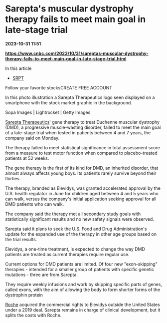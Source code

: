 # Sarepta's muscular dystrophy therapy fails to meet main goal in late-stage trial

**2023-10-31 11:51**

**https://www.cnbc.com/2023/10/31/sareptas-muscular-dystrophy-therapy-fails-to-meet-main-goal-in-late-stage-trial.html**

In this article

*   [SRPT](https://www.cnbc.com/quotes/SRPT)

Follow your favorite stocksCREATE FREE ACCOUNT

In this photo illustration a Sarepta Therapeutics logo seen displayed on a smartphone with the stock market graphic in the background.

Sopa Images | Lightrocket | Getty Images

[Sarepta Therapeutics](https://www.cnbc.com/quotes/SRPT/)' gene therapy to treat Duchenne muscular dystrophy (DMD), a progressive muscle-wasting disorder, failed to meet the main goal of a late-stage trial when tested in patients between 4 and 7 years, the company said on Monday.

The therapy failed to meet statistical significance in total assessment score from a measure to test motor function when compared to placebo-treated patients at 52 weeks.

The gene therapy is the first of its kind for DMD, an inherited disorder, that almost always affects young boys. Its patients rarely survive beyond their thirties.

The therapy, branded as Elevidys, was granted accelerated approval by the U.S. health regulator in June for children aged between 4 and 5 years who can walk, versus the company's initial application seeking approval for all DMD patients who can walk.

The company said the therapy met all secondary study goals with statistically significant results and no new safety signals were observed.

Sarepta said it plans to seek the U.S. Food and Drug Administration's update for the expanded use of the therapy in other age groups based on the trial results.

Elevidys, a one-time treatment, is expected to change the way DMD patients are treated as current therapies require regular use.

Current options for DMD patients are limited. Of four new "exon-skipping" therapies - intended for a smaller group of patients with specific genetic mutations - three are from Sarepta.

They require weekly infusions and work by skipping specific parts of genes, called exons, with the aim of allowing the body to form shorter forms of the dystrophin protein

[Roche](https://www.cnbc.com/quotes/ROG-CH/) acquired the commercial rights to Elevidys outside the United States under a 2019 deal. Sarepta remains in charge of clinical development, but it splits the costs with Roche.